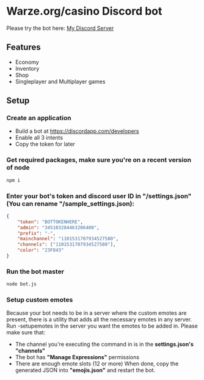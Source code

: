 # Warze.org/casino Discord bot

Please try the bot here: [My Discord Server](https://discord.gg/jtcqgvkZY7)

## Features
- Economy
- Inventory
- Shop
- Singleplayer and Multiplayer games

## Setup

### Create an application
- Build a bot at https://discordapp.com/developers
- Enable all 3 intents
- Copy the token for later

### Get required packages, make sure you're on a recent version of node
```bash
npm i
```

### Enter your bot's token and discord user ID in "/settings.json" (You can rename "/sample_settings.json):
```json
{
    "token": "BOTTOKENHERE",
    "admin": "345103284463206400",
    "prefix": "-",
    "mainchannel": "1101531707934527580",
    "channels": ["1101531707934527580"],
    "color": "23F843"
}
```
### Run the bot master
```bash
node bot.js
```
### Setup custom emotes
Because your bot needs to be in a server where the custom emotes are present, there is a utility that adds all the necessary emotes in any server.
Run -setupemotes in the server you want the emotes to be added in.
Please make sure that:
- The channel you're executing the command in is in the **settings.json's "channels"**
- The bot has **"Manage Expressions"** permissions
- There are enough emote slots (12 or more)
When done, copy the generated JSON into **"emojis.json"** and restart the bot.